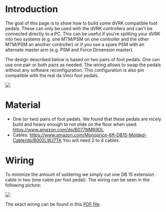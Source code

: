 # Introduction

The goal of this page is to show how to build some dVRK compatible foot pedals.  These can only be used with the dVRK controllers and can't be connected directly to a PC.  This can be useful if you're splitting your dVRK into two systems (e.g. one MTM/PSM on one controller and the other MTM/PSM an another controller) or if you use a spare PSM with an alternate master arm (e.g. PSM and Force Dimension master).

The design described below is based on two pairs of foot pedals.  One can use one pair or both pairs as needed.  The wiring allows to swap the pedals without any software reconfiguration.  This configuration is also pin compatible with the real da Vinci foot pedals.

   ![](/jhu-dvrk/sawIntuitiveResearchKit/wiki/assets/foot/dVRK-foot-pedals.jpg)

# Material

 * One (or two) pairs of foot pedals.  We found that these pedals are nicely build and heavy enough to not slide on the floor when used: https://www.amazon.com/dp/B077NM69DL
 * Cables: https://www.amazon.com/Monoprice-6ft-DB15-Molded-Cable/dp/B002LWJ7TA  You will need 2 to 4 cables.

# Wiring

To minimize the amount of soldering we simply cut one DB 15 extension cable in two (one cable per foot pedal).   The wiring can be seen in the following picture:

   ![](/jhu-dvrk/sawIntuitiveResearchKit/wiki/assets/foot/dVRK-foot-pedal-wiring.jpg)

The exact wiring can be found in this [PDF file](/jhu-dvrk/sawIntuitiveResearchKit/wiki/assets/foot/dVRK-foot-pedal-wiring.pdf).
